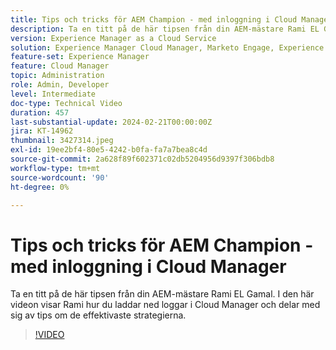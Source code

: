```yaml
---
title: Tips och tricks för AEM Champion - med inloggning i Cloud Manager
description: Ta en titt på de här tipsen från din AEM-mästare Rami EL Gamal. I den här videon visar Rami hur du laddar ned loggar i Cloud Manager och delar med sig av tips om de effektivaste strategierna.
version: Experience Manager as a Cloud Service
solution: Experience Manager Cloud Manager, Marketo Engage, Experience Manager
feature-set: Experience Manager
feature: Cloud Manager
topic: Administration
role: Admin, Developer
level: Intermediate
doc-type: Technical Video
duration: 457
last-substantial-update: 2024-02-21T00:00:00Z
jira: KT-14962
thumbnail: 3427314.jpeg
exl-id: 19ee2bf4-80e5-4242-b0fa-fa7a7bea8c4d
source-git-commit: 2a628f89f602371c02db5204956d9397f306bdb8
workflow-type: tm+mt
source-wordcount: '90'
ht-degree: 0%

---
```


# Tips och tricks för AEM Champion - med inloggning i Cloud Manager

Ta en titt på de här tipsen från din AEM-mästare Rami EL Gamal. I den här videon visar Rami hur du laddar ned loggar i Cloud Manager och delar med sig av tips om de effektivaste strategierna.

>[!VIDEO](https://video.tv.adobe.com/v/3427492/?learn=on)
